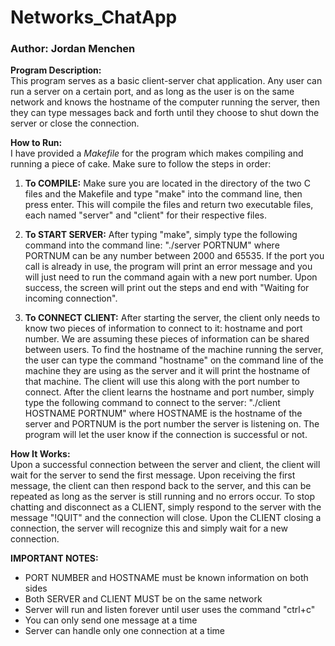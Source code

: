 # __Networks_ChatApp__
### Author: Jordan Menchen

__Program Description:__  
This program serves as a basic client-server chat application. Any user can run a server on a certain port, and as long as the user is on the same
network and knows the hostname of the computer running the server, then they can type messages back and forth until they choose to shut down the server or close the connection.

__How to Run:__  
I have provided a _Makefile_ for the program which makes compiling and running a piece of cake. Make sure to follow the steps in order:

1. __To COMPILE:__ Make sure you are located in the directory of the two C files
and the Makefile and type "make" into the command line, then press enter.
This will compile the files and return two executable files, each named
"server" and "client" for their respective files.

2. __To START SERVER:__ After typing "make", simply type the following command
into the command line: "./server PORTNUM" where PORTNUM can be any number
between 2000 and 65535. If the port you call is already in use, the program
will print an error message and you will just need to run the command again
with a new port number. Upon success, the screen will print out the steps
and end with "Waiting for incoming connection".

3. __To CONNECT CLIENT:__ After starting the server, the client only needs to
know two pieces of information to connect to it: hostname and port number.
We are assuming these pieces of information can be shared between users. To
find the hostname of the machine running the server, the user can type the
command "hostname" on the command line of the machine they are using as the
server and it will print the hostname of that machine. The client will use
this along with the port number to connect. After the client learns the
hostname and port number, simply type the following command to connect to
the server: "./client HOSTNAME PORTNUM" where HOSTNAME is the hostname of
the server and PORTNUM is the port number the server is listening on. The
program will let the user know if the connection is successful or not.

__How It Works:__  
Upon a successful connection between the server and client, the client will
wait for the server to send the first message. Upon receiving the first
message, the client can then respond back to the server, and this can be
repeated as long as the server is still running and no errors occur. To stop
chatting and disconnect as a CLIENT, simply respond to the server with the
message "!QUIT" and the connection will close. Upon the CLIENT closing a
connection, the server will recognize this and simply wait for a new
connection.

__IMPORTANT NOTES:__
* PORT NUMBER and HOSTNAME must be known information on both sides
* Both SERVER and CLIENT MUST be on the same network
* Server will run and listen forever until user uses the command "ctrl+c"
* You can only send one message at a time
* Server can handle only one connection at a time
